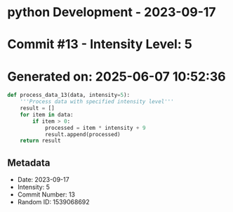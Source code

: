 ﻿# python Development - 2023-09-17
# Commit #13 - Intensity Level: 5
# Generated on: 2025-06-07 10:52:36
```python
def process_data_13(data, intensity=5):
    '''Process data with specified intensity level'''
    result = []
    for item in data:
        if item > 0:
            processed = item * intensity + 9
            result.append(processed)
    return result
```
## Metadata
- Date: 2023-09-17
- Intensity: 5
- Commit Number: 13
- Random ID: 1539068692
